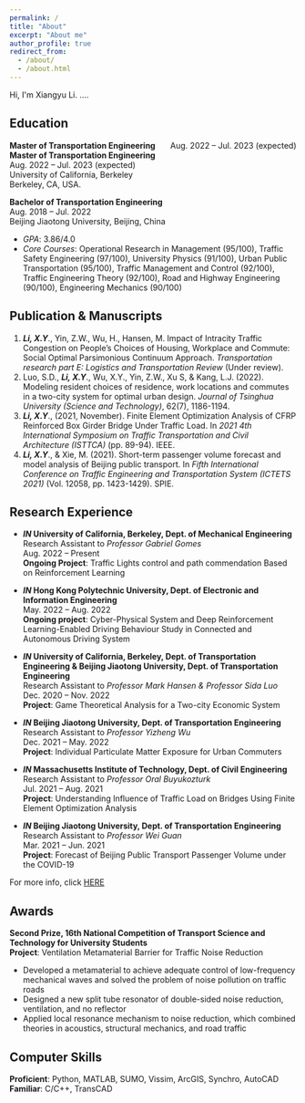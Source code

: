 ```yaml
---
permalink: /
title: "About"
excerpt: "About me"
author_profile: true
redirect_from: 
  - /about/
  - /about.html
---
```


Hi, I'm Xiangyu Li.  ....

## Education
**Master of Transportation Engineering** <span style="float:right;">Aug. 2022 – Jul. 2023 (expected)</span>  <br/> 
**Master of Transportation Engineering** <br/>
Aug. 2022 – Jul. 2023 (expected) <br/>
University of California, Berkeley <br/>
Berkeley, CA, USA. 

**Bachelor of Transportation Engineering**  <br/>
Aug. 2018 – Jul. 2022 <br/>
Beijing Jiaotong University, Beijing, China
* *GPA*: 3.86/4.0 
* *Core Courses*: Operational Research in Management (95/100), Traffic Safety Engineering (97/100), University Physics (91/100), Urban Public Transportation (95/100), Traffic Management and Control (92/100), Traffic Engineering Theory (92/100), Road and Highway Engineering (90/100), Engineering Mechanics (90/100)

## Publication & Manuscripts
1. ***Li, X.Y***., Yin, Z.W., Wu, H., Hansen, M. Impact of Intracity Traffic Congestion on People’s Choices of Housing, Workplace and Commute: Social Optimal Parsimonious Continuum Approach. *Transportation research part E: Logistics and Transportation Review* (Under review).
2. Luo, S.D., ***Li, X.Y***., Wu, X.Y., Yin, Z.W., Xu S, & Kang, L.J. (2022). Modeling resident choices of residence, work locations and commutes in a two-city system for optimal urban design. *Journal of Tsinghua University (Science and Technology)*, 62(7), 1186-1194.
3. ***Li, X.Y***., (2021, November). Finite Element Optimization Analysis of CFRP Reinforced Box Girder Bridge Under Traffic Load. In *2021 4th International Symposium on Traffic Transportation and Civil Architecture (ISTTCA)* (pp. 89-94). IEEE. 
4. ***Li, X.Y***., & Xie, M. (2021). Short-term passenger volume forecast and model analysis of Beijing public transport. In *Fifth International Conference on Traffic Engineering and Transportation System (ICTETS 2021)* (Vol. 12058, pp. 1423-1429). SPIE.

## Research Experience
- ***IN* University of California, Berkeley, Dept. of Mechanical Engineering** <br/>
Research Assistant to *Professor Gabriel Gomes* <br/>
Aug. 2022 – Present <br/>
**Ongoing Project**: Traffic Lights control and path commendation Based on Reinforcement Learning

- ***IN* Hong Kong Polytechnic University, Dept. of Electronic and Information Engineering** <br/>
May. 2022 – Aug. 2022 <br/>
**Ongoing project**: Cyber-Physical System and Deep Reinforcement Learning-Enabled Driving Behaviour Study in Connected and Autonomous Driving System

- ***IN* University of California, Berkeley, Dept. of Transportation Engineering & Beijing Jiaotong University, Dept. of Transportation Engineering** <br/>
Research Assistant to *Professor Mark Hansen & Professor Sida Luo* <br/>
Dec. 2020 – Nov. 2022 <br/>
**Project**: Game Theoretical Analysis for a Two-city Economic System

- ***IN* Beijing Jiaotong University, Dept. of Transportation Engineering** <br/>
Research Assistant to *Professor Yizheng Wu* <br/>
Dec. 2021 – May. 2022	 <br/>
**Project**: Individual Particulate Matter Exposure for Urban Commuters

- ***IN* Massachusetts Institute of Technology, Dept. of Civil Engineering** <br/>
Research Assistant to *Professor Oral Buyukozturk* <br/>
Jul. 2021 – Aug. 2021 <br/>
**Project**: Understanding Influence of Traffic Load on Bridges Using Finite Element Optimization Analysis

- ***IN* Beijing Jiaotong University, Dept. of Transportation Engineering** <br/>
Research Assistant to *Professor Wei Guan* <br/>
Mar. 2021 – Jun. 2021 <br/>
**Project**: Forecast of Beijing Public Transport Passenger Volume under the COVID-19

For more info, click [HERE](/research/)

## Awards
**Second Prize, 16th National Competition of Transport Science and Technology for University Students** <br/>
**Project**: Ventilation Metamaterial Barrier for Traffic Noise Reduction
*	Developed a metamaterial to achieve adequate control of low-frequency mechanical waves and solved the problem of noise pollution on traffic roads 
*	Designed a new split tube resonator of double-sided noise reduction, ventilation, and no reflector 
*	Applied local resonance mechanism to noise reduction, which combined theories in acoustics, structural mechanics, and road traffic

## Computer Skills
**Proficient**:	Python, MATLAB, SUMO, Vissim, ArcGIS, Synchro, AutoCAD  <br/>
**Familiar**:	C/C++, TransCAD
